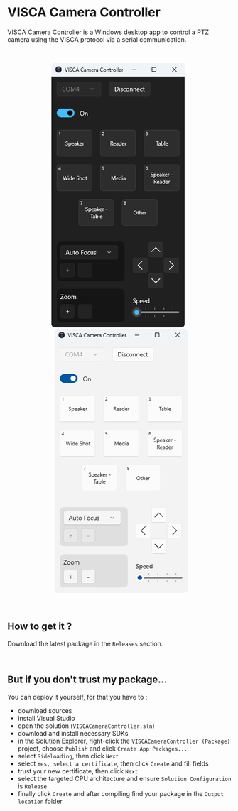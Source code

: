 # VISCA Camera Controller

VISCA Camera Controller is a Windows desktop app to control a PTZ camera using the VISCA protocol via a serial communication.

<br>

<p align="center">
  <img src="./docs/dark.png" style="margin-right: 7px" />
  <img src="./docs/light.png" style="margin-left: 7px" />
</p>

<br>

## How to get it ?
Download the latest package in the `Releases` section.

<br>

## But if you don't trust my package...
You can deploy it yourself, for that you have to :
- download sources
- install Visual Studio
- open the solution (`VISCACameraController.sln`)
- download and install necessary SDKs
- in the Solution Explorer, right-click the `VISCACameraController (Package)` project, choose `Publish` and click `Create App Packages...`
- select `Sideloading`, then click `Next`
- select `Yes, select a certificate`, then click `Create` and fill fields
- trust your new certificate, then click `Next`
- select the targeted CPU architecture and ensure `Solution Configuration` is `Release`
- finally click `Create` and after compiling find your package in the `Output location` folder 